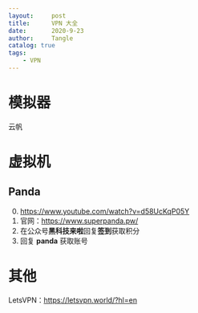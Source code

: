 ```yaml
---
layout:     post
title:      VPN 大全
date:       2020-9-23
author:     Tangle
catalog: true
tags:
    - VPN
---
```


# 模拟器

云帆

# 虚拟机

## Panda

0. <https://www.youtube.com/watch?v=d58UcKqP05Y> 
0. 官网：<https://www.superpanda.pw/>
0. 在公众号**黑科技来啦**回复**签到**获取积分
0. 回复 **panda** 获取账号

# 其他

LetsVPN：<https://letsvpn.world/?hl=en>

